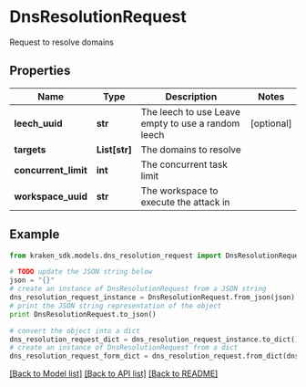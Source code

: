 # DnsResolutionRequest

Request to resolve domains

## Properties
Name | Type | Description | Notes
------------ | ------------- | ------------- | -------------
**leech_uuid** | **str** | The leech to use  Leave empty to use a random leech | [optional] 
**targets** | **List[str]** | The domains to resolve | 
**concurrent_limit** | **int** | The concurrent task limit | 
**workspace_uuid** | **str** | The workspace to execute the attack in | 

## Example

```python
from kraken_sdk.models.dns_resolution_request import DnsResolutionRequest

# TODO update the JSON string below
json = "{}"
# create an instance of DnsResolutionRequest from a JSON string
dns_resolution_request_instance = DnsResolutionRequest.from_json(json)
# print the JSON string representation of the object
print DnsResolutionRequest.to_json()

# convert the object into a dict
dns_resolution_request_dict = dns_resolution_request_instance.to_dict()
# create an instance of DnsResolutionRequest from a dict
dns_resolution_request_form_dict = dns_resolution_request.from_dict(dns_resolution_request_dict)
```
[[Back to Model list]](../README.md#documentation-for-models) [[Back to API list]](../README.md#documentation-for-api-endpoints) [[Back to README]](../README.md)


